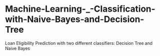 # Machine-Learning-_-Classification-with-Naive-Bayes-and-Decision-Tree
Loan Eligibility Prediction with two different classifiers: Decision Tree and Naive Bayes
